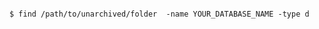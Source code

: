 <!-- usedin: [ _includes/_inlines/AddOns/common/database-backups/database-backups_mongodb-v1.md] -->

```

$ find /path/to/unarchived/folder  -name YOUR_DATABASE_NAME -type d

```
